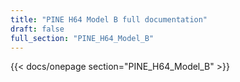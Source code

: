 ```yaml
---
title: "PINE H64 Model B full documentation"
draft: false
full_section: "PINE_H64_Model_B"
---
```


{{< docs/onepage section="PINE_H64_Model_B" >}}
